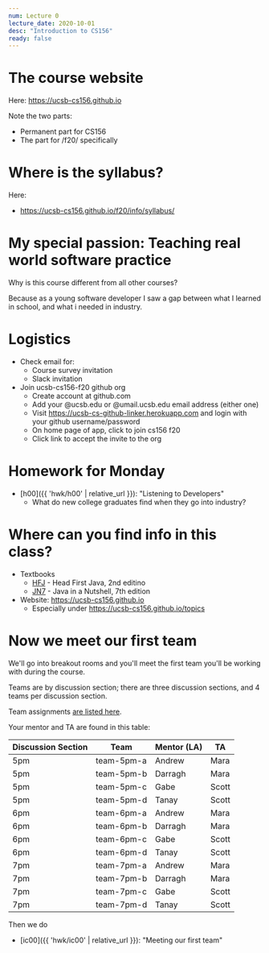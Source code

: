 ```yaml
---
num: Lecture 0
lecture_date: 2020-10-01
desc: "Introduction to CS156"
ready: false
---
```


<div style="display:none;">https://ucsb-cs156.github.io/f20/lectures/lect00
</div>


# The course website

Here: <https://ucsb-cs156.github.io>

Note the two parts:
* Permanent part for CS156
* The part for /f20/ specifically

# Where is the syllabus?

Here:

* <https://ucsb-cs156.github.io/f20/info/syllabus/>

# My special passion: Teaching real world software practice

Why is this course different from all other courses?

Because as a young software developer I saw a gap between what I learned in school, and what i needed in industry.

# Logistics

* Check email for:
  * Course survey invitation
  * Slack invitation
* Join ucsb-cs156-f20 github org
  * Create account at github.com
  * Add your @ucsb.edu or @umail.ucsb.edu email address (either one)
  * Visit <https://ucsb-cs-github-linker.herokuapp.com> and login with your github username/password
  * On home page of app, click to join cs156 f20
  * Click link to accept the invite to the org


# Homework for Monday

* [h00]({{ 'hwk/h00' | relative_url }}): "Listening to Developers"
   * What do new college graduates find when they go into industry?

# Where can you find info in this class?

* Textbooks
   * [HFJ](https://ucsb-cs156.github.io/textbooks/HFJ) - Head First Java, 2nd editino
   * [JN7](https://ucsb-cs156.github.io/textbooks/JN7) - Java in a Nutshell, 7th edition
* Website: <https://ucsb-cs156.github.io>
   * Especially under <https://ucsb-cs156.github.io/topics>

# Now we meet our first team

We'll go into breakout rooms and you'll meet the first team you'll be working with during the course.

Teams are by discussion section; there are three discussion sections, and 4 teams per discussion section.

Team assignments [are listed here](https://docs.google.com/spreadsheets/d/e/2PACX-1vQOCADvCf9G46uSJ2m6tpFiGqMDuMOlfG_sSfcHZ8YSmOuonXQTga0dF5ASO_5RiM-UH5Zpc9sMcNgm/pubhtml).

Your mentor and TA are found in this table:

| Discussion Section | Team | Mentor (LA) |  TA  |
|--------------------|------|-------------|------|
| 5pm | team-5pm-a | Andrew | Mara | 
| 5pm | team-5pm-b | Darragh | Mara | 
| 5pm | team-5pm-c | Gabe | Scott | 
| 5pm | team-5pm-d | Tanay | Scott | 
| 6pm | team-6pm-a | Andrew | Mara | 
| 6pm | team-6pm-b | Darragh | Mara | 
| 6pm | team-6pm-c | Gabe | Scott | 
| 6pm | team-6pm-d | Tanay | Scott | 
| 7pm | team-7pm-a | Andrew | Mara | 
| 7pm | team-7pm-b | Darragh | Mara | 
| 7pm | team-7pm-c | Gabe | Scott | 
| 7pm | team-7pm-d | Tanay | Scott | 


Then we do 
* [ic00]({{ 'hwk/ic00' | relative_url }}): "Meeting our first team"



